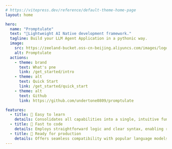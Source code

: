 ```yaml
---
# https://vitepress.dev/reference/default-theme-home-page
layout: home

hero:
  name: "Promptulate"
  text: "🚀Lightweight AI Native development framework."
  tagline: Build your LLM Agent Application in a pythonic way.
  image:
    src: https://zeeland-bucket.oss-cn-beijing.aliyuncs.com/images/logo.png
    alt: Promptulate
  actions:
    - theme: brand
      text: What's pne
      link: /get_started/intro
    - theme: alt
      text: Quick Start
      link: /get_started/quick_start
    - theme: alt
      text: Github
      link: https://github.com/undertone0809/promptulate

features:
  - title: 📖 Easy to learn
    details: Consolidates all capabilities into a single, intuitive function, making it effortless to grasp and implement complex AI functionalities.
  - title: 🚀 Fast to code
    details: Employs straightforward logic and clear syntax, enabling rapid development and easy comprehension for efficient AI application building.
  - title: 🧰 Ready for production
    details: Offers seamless compatibility with popular language models and provides a comprehensive suite of production-ready components for robust, scalable AI solutions.
---
```



